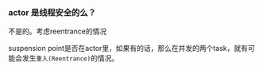 ### actor 是线程安全的么？

不是的。考虑reentrance的情况

suspension point是否在actor里，如果有的话，那么在并发的两个task，就有可能会发生`重入(Reentrance)`的情况。

